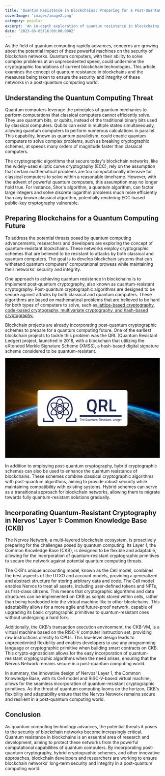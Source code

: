 ```yaml
---
title: 'Quantum Resistance in Blockchains: Preparing for a Post-Quantum Computing World'
coverImage: 'images/image2.png'
category: popular
excerpt: 'An in-depth exploration of quantum resistance in blockchains, addressing the potential threats posed by quantum computing advancements and the measures being taken to secure blockchain networks for the future.'
date: '2023-06-05T16:00:00.000Z'
---
```



As the field of quantum computing rapidly advances, concerns are growing about the potential impact of these powerful machines on the security of blockchain networks. Quantum computers, with their ability to solve complex problems at an unprecedented speed, could undermine the cryptographic foundations of current blockchain technologies. This article examines the concept of quantum resistance in blockchains and the measures being taken to ensure the security and integrity of these networks in a post-quantum computing world.


## Understanding the Quantum Computing Threat

Quantum computers leverage the principles of quantum mechanics to perform computations that classical computers cannot efficiently solve. They use quantum bits, or qubits, instead of the traditional binary bits used by classical computers. Qubits can exist in multiple states simultaneously, allowing quantum computers to perform numerous calculations in parallel. This capability, known as quantum parallelism, could enable quantum computers to solve complex problems, such as breaking cryptographic schemes, at speeds many orders of magnitude faster than classical computers.

The cryptographic algorithms that secure today's blockchain networks, like the widely-used elliptic curve cryptography (ECC), rely on the assumption that certain mathematical problems are too computationally intensive for classical computers to solve within a reasonable timeframe. However, with the advent of powerful quantum computers, this assumption may no longer hold true. For instance, Shor's algorithm, a quantum algorithm, can factor large integers and solve discrete logarithm problems much more efficiently than any known classical algorithm, potentially rendering ECC-based public-key cryptography vulnerable.


## Preparing Blockchains for a Quantum Computing Future

To address the potential threats posed by quantum computing advancements, researchers and developers are exploring the concept of quantum-resistant blockchains. These networks employ cryptographic schemes that are believed to be resistant to attacks by both classical and quantum computers. The goal is to develop blockchain systems that can withstand quantum computers' computational prowess while maintaining their networks' security and integrity.

One approach to achieving quantum resistance in blockchains is to implement post-quantum cryptography, also known as quantum-resistant cryptography. Post-quantum cryptographic algorithms are designed to be secure against attacks by both classical and quantum computers. These algorithms are based on mathematical problems that are believed to be hard for both types of computers to solve, such as[ lattice-based cryptography](https://medium.com/cryptoblog/what-is-lattice-based-cryptography-why-should-you-care-dbf9957ab717),[ code-based cryptography, multivariate cryptography, and hash-based cryptography.](https://www.di.ens.fr/brice.minaud/slides/Qhub-2018.pdf)

Blockchain projects are already incorporating post-quantum cryptographic schemes to prepare for a quantum computing future. One of the earliest blockchain projects to tackle this problem was the QRL (Quantum Resistant Ledger) project, launched in 2018, with a blockchain that utilizing the eXtended Merkle Signature Scheme (XMSS), a hash-based digital signature scheme considered to be quantum-resistant.



![alt_text](images/image1.png "image_tooltip")


In addition to employing post-quantum cryptography, hybrid cryptographic schemes can also be used to enhance the quantum resistance of blockchains. These schemes combine classical cryptographic algorithms with post-quantum algorithms, aiming to provide robust security while maintaining compatibility with existing systems. Hybrid schemes can serve as a transitional approach for blockchain networks, allowing them to migrate towards fully quantum-resistant solutions gradually.


## Incorporating Quantum-Resistant Cryptography in Nervos' Layer 1: Common Knowledge Base (CKB)

The Nervos Network, a multi-layered blockchain ecosystem, is proactively preparing for the challenges posed by quantum computing. Its Layer 1, the Common Knowledge Base (CKB), is designed to be flexible and adaptable, allowing for the incorporation of quantum-resistant cryptographic primitives to secure the network against potential quantum computing threats.

The CKB's unique accounting model, known as the Cell model, combines the best aspects of the UTXO and account models, providing a generalized and abstract structure for storing arbitrary data and code. The Cell model enables Nervos to treat all assets, including user-defined tokens and NFTs, as first-class citizens. This means that cryptographic algorithms and data structures can be implemented on CKB as scripts stored within cells, rather than being hardcoded into the virtual machine like in other blockchains. This adaptability allows for a more agile and future-proof network, capable of upgrading its basic cryptographic primitives to quantum-resistant ones without undergoing a hard fork.

Additionally, the CKB's transaction execution environment, the CKB-VM, is a virtual machine based on the RISC-V computer instruction set, providing raw instructions directly to CPUs. This low-level design leads to unprecedented flexibility and enables developers to use any programming language or cryptographic primitive when building smart contracts on CKB. This crypto-agnosticism allows for the easy incorporation of quantum-resistant cryptographic algorithms when the need arises, ensuring that the Nervos Network remains secure in a post-quantum computing world.

In summary, the innovative design of Nervos' Layer 1, the Common Knowledge Base, with its Cell model and RISC-V-based virtual machine, allows for the seamless incorporation of quantum-resistant cryptographic primitives. As the threat of quantum computing looms on the horizon, CKB's flexibility and adaptability ensure that the Nervos Network remains secure and resilient in a post-quantum computing world.


## Conclusion

As quantum computing technology advances, the potential threats it poses to the security of blockchain networks become increasingly critical. Quantum resistance in blockchains is an essential area of research and development, aiming to protect these networks from the powerful computational capabilities of quantum computers. By incorporating post-quantum cryptography, hybrid cryptographic schemes, and other innovative approaches, blockchain developers and researchers are working to ensure blockchain networks' long-term security and integrity in a post-quantum computing world.